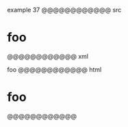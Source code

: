 example 37
@@@@@@@@@@@@ src
#                  foo                     
@@@@@@@@@@@@ xml
<?xml version="1.0" encoding="UTF-8"?>
<!DOCTYPE document SYSTEM "CommonMark.dtd">
<document xmlns="http://commonmark.org/xml/1.0">
  <heading level="1">
    <text>foo</text>
  </heading>
</document>
@@@@@@@@@@@@ html
<h1>foo</h1>
@@@@@@@@@@@@
